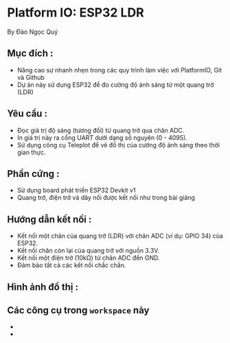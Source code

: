# Platform IO: ESP32 LDR
By Đào Ngọc Quý

## Mục đích : 
- Nâng cao sự nhanh nhẹn trong các quy trình làm việc với PlatformIO, Git và Github
- Dự án này sử dụng ESP32 để đo cường độ ánh sáng từ một quang trở (LDR)

## Yêu cầu :
- Đọc giá trị độ sáng (tương đối) từ quang trở qua chân ADC.
- In giá trị này ra cổng UART dưới dạng số nguyên (0 - 4095).
- Sử dụng công cụ Teleplot để vẽ đồ thị của cường độ ánh sáng theo thời gian thực.

## Phần cứng :
- Sử dụng board phát triển ESP32 Devkit v1
- Quang trở, điện trở và dây nối được kết nối như trong bài giảng 

## Hướng dẫn kết nối : 
-  Kết nối một chân của quang trở (LDR) với chân ADC (ví dụ: GPIO 34) của ESP32.
-  Kết nối chân còn lại của quang trở với nguồn 3.3V.
-  Kết nối một điện trở (10kΩ) từ chân ADC đến GND.
-  Đảm bảo tất cả các kết nối chắc chắn.

## Hình ảnh đồ thị :

 
## Các công cụ trong `workspace` này
- 
- 

